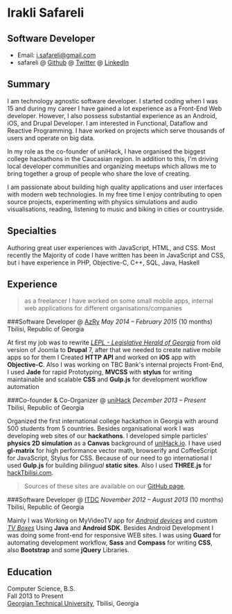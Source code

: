 Irakli Safareli
=============

Software Developer
-----------------------

- Email: <i.safareli@gmail.com>
- safareli @ [Github](http://github.com/safareli) @ [Twitter](http://twitter.com/safareli) @ [LinkedIn](http://linkedin.com/in/safareli)

## Summary

I am technology agnostic software developer. I started coding when I was 15 and during my career I have gained a lot experience as a Front-End Web developer. However, I also possess substantial experience as an Android, iOS, and Drupal Developer. I am interested in Functional, Dataflow and Reactive Programming. I have worked on projects which serve thousands of users and operate on big data.

In my role as the co-founder of uniHack, I have organised the biggest college hackathons in the Caucasian region. In addition to this, I'm driving local developer communities and organizing meetups which allows me to bring together a group of people who share the love of creating.

I am passionate about building high quality applications and user interfaces with modern web technologies. In my free time I enjoy contributing to open source projects, experimenting with physics simulations and audio visualisations, reading, listening to music and biking in cities or countryside.


## Specialties

Authoring great user experiences with JavaScript, HTML, and CSS. Most recently the Majority of code I have written has been in JavaScript and CSS, but i have experience in PHP, Objective-C, C++, SQL, Java, Haskell

## Experience

> as a freelancer I have worked on some small mobile apps, internal web applications for  different organisations/companies


###Software Developer @ [AzRy](http://azry.com/)
*May 2014 – February 2015* (10 months) Tbilisi, Republic of Georgia

At first my job was to rewrite [*LEPL - Legislative Herald of Georgia*](https://matsne.gov.ge) from old version of Joomla to **Drupal** 7, after that we needed to create native mobile apps so for them I Created **HTTP API** and worked on **iOS** app with **Objective-C**. Also I was working on TBC Bank's internal projects Front-End, I used **Jade** for rapid Prototyping, **MVCSS** with **stylus** for writing maintainable and scalable **CSS** and **Gulp.js** for development workflow automation

###Co-founder & Co-Organizer @ [uniHack](http://unihack.io)
*December 2013 – Present* Tbilisi, Republic of Georgia

Organized the first international college hackathon in Georgia with around 500 students from 5 countries. Besides organisational work I was developing web sites of our **hackathons**.
I developed simple particles' **physics 2D simulation** as a **Canvas** background of [uniHack.io](http://unihack.io). 
I have used **gl-matrix** for high performance vector math,  browserify and CoffeeScript for JavaScript, Stylus for CSS. Because of our need to go international I used  **Gulp.js** for building *bilingual* **static sites**. Also I used **THREE.js** for [hackTbilisi.com](http://hacktbilisi.com/).
> Sources of these sites are available on our [GitHub page](http://github.com/uniHackge),



###Software Developer @ [ITDC](http://itdc.ge/)
*November 2012 – August 2013* (10 months) Tbilisi, Republic of Georgia

Mainly I was Working on MyVideoTV app for [*Android devices*](https://play.google.com/store/apps/details?id=ge.myvideo.hlsstremreader) and custom [*TV Boxes*](http://www.myvideo.ge/tvbox) Using **Java** and **Android SDK**. Besides Android Development I was doing some front-end for responsive WEB sites. I was using **Guard** for automating development workflow, **Sass** and **Compass** for writing **CSS**, also **Bootstrap** and some **jQuery** Libraries.


## Education

Computer Science, B.S.  
Fall 2013 to Present  
[Georgian Technical University](http://gtu.edu.ge/Eng/), Tbilisi, Georgia
